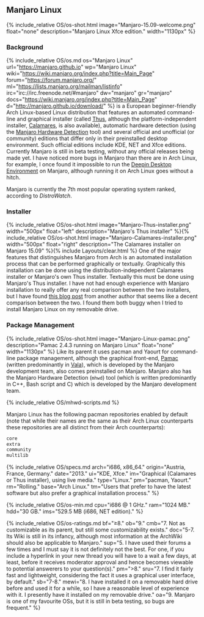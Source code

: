 ## Manjaro Linux
{% include_relative OS/os-shot.html image="Manjaro-15.09-welcome.png" float="none" description="Manjaro Linux Xfce edition." width="1130px" %}

### Background
{% include_relative OS/os.md os="Manjaro Linux" url="https://manjaro.github.io" wp="Manjaro Linux" wiki="https://wiki.manjaro.org/index.php?title=Main_Page" forum="https://forum.manjaro.org/" ml="https://lists.manjaro.org/mailman/listinfo" irc="irc://irc.freenode.net/#manjaro" dw="manjaro" gr="manjaro" docs="https://wiki.manjaro.org/index.php?title=Main_Page" d="http://manjaro.github.io/download/" %} is a European beginner-friendly Arch Linux-based Linux distribution that features an automated command-line and graphical installer (called [Thus](https://github.com/manjaro/thus), although the platform-independent installer, [Calamares](https://calamares.io), is also available), automatic hardware detection (using the [Manjaro Hardware Detection](https://wiki.manjaro.org/index.php?title=Manjaro_Hardware_Detection) tool) and several official and unofficial (or community) editions that differ only in their preinstalled desktop environment. Such official editions include KDE, NET and Xfce editions. Currently Manjaro is still in beta testing, without any official releases being made yet. I have noticed more bugs in Manjaro than there are in Arch Linux, for example, I once found it impossible to run the [Deepin Desktop Environment](https://github.com/fasheng/arch-deepin/issues/92) on Manjaro, although running it on Arch Linux goes without a hitch.

Manjaro is currently the 7th most popular operating system ranked, according to *DistroWatch*.

### Installer
{% include_relative OS/os-shot.html image="Manjaro-Thus-installer.png" width="500px" float="left" description="Manjaro's Thus installer" %}{% include_relative OS/os-shot.html image="Manjaro-Calamares-installer.png" width="500px" float="right" description="The Calamares installer on Manjaro 15.09" %}{% include Layouts/clear.html %}
One of the major features that distinguishes Manjaro from Arch is an automated installation process that can be performed graphically or textually. Graphically this installation can be done using the distribution-independent Calamares installer or Manjaro's own Thus installer. Textually this must be done using Manjaro's Thus installer. I have not had enough experience with Manjaro installation to really offer any real comparison between the two installers, but I have found [this blog post](http://www.zdnet.com/article/thus-versus-calamares-comparing-manjaro-15-09-installers/) from another author that seems like a decent comparison between the two. I found them both buggy when I tried to install Manjaro Linux on my removable drive.

### Package Management
{% include_relative OS/os-shot.html image="Manjaro-Linux-pamac.png" description="Pamac 2.4.3 running on Manjaro Linux" float="none" width="1130px" %}
Like its parent it uses pacman and Yaourt for command-line package management, although the graphical front-end, [Pamac](https://github.com/manjaro/pamac) (written predominantly in [Vala](https://en.wikipedia.org/wiki/Vala_(programming_language))), which is developed by the Manjaro development team, also comes preinstalled on Manjaro. Manjaro also has the Manjaro Hardware Detection (`mhwd`) tool (which is written predominantly in C++, Bash script and C) which is developed by the Manjaro development team.

{% include_relative OS/mhwd-scripts.md %}

Manjaro Linux has the following pacman repositories enabled by default (note that while their names are the same as their Arch Linux counterparts these repositories are all distinct from their Arch counterparts):
```bash
core
extra
community
multilib
```

{% include_relative OS/specs.md arch="i686, x86_64." origin="Austria, France, Germany." date="2013." ui="KDE, Xfce." im="Graphical (Calamares or Thus installer), using live media." type="Linux." pm="pacman, Yaourt." rm="Rolling." base="Arch Linux." tm="Users that prefer to have the latest software but also prefer a graphical installation process." %}

{% include_relative OS/os-min.md cpu="i686 @ 1 GHz." ram="1024 MB." hdd="30 GB." ims="529.5 MB (i686, NET edition)." %}

{% include_relative OS/os-ratings.md bf="&geq;8." ob="9." cmb="7. Not as customizable as its parent, but still some customizability exists." doc="5-7. Its Wiki is still in its infancy, although most information at the ArchWiki should also be applicable to Manjaro." sup="5. I have used their forums a few times and I must say it is not definitely not the best. For one, if you include a hyperlink in your new thread you will have to a wait a few days, at least, before it receives moderator approval and hence becomes viewable to potential answerers to your question(s)." pm=">8." sru="7. I find it fairly fast and lightweight, considering the fact it uses a graphical user interface, by default." sb="7-8." mewi="8. I have installed it on a removable hard drive before and used it for a while, so I have a reasonable level of experience with it. I presently have it installed on my removable drive." oa="9. Manjaro is one of my favourite OSs, but it is still in beta testing, so bugs are frequent." %}
